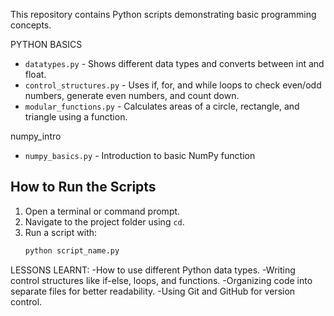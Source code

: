This repository contains Python scripts demonstrating basic programming concepts.

PYTHON BASICS
  - `datatypes.py` - Shows different data types and converts between int and float.  
  - `control_structures.py` - Uses if, for, and while loops to check even/odd numbers, generate even numbers, and count down.  
  - `modular_functions.py` - Calculates areas of a circle, rectangle, and triangle using a function.  

numpy_intro 
  - `numpy_basics.py` - Introduction to basic NumPy function

## How to Run the Scripts
1. Open a terminal or command prompt.  
2. Navigate to the project folder using `cd`.  
3. Run a script with:  
   ```bash
   python script_name.py
LESSONS LEARNT:
-How to use different Python data types.
-Writing control structures like if-else, loops, and functions.
-Organizing code into separate files for better readability.
-Using Git and GitHub for version control.
